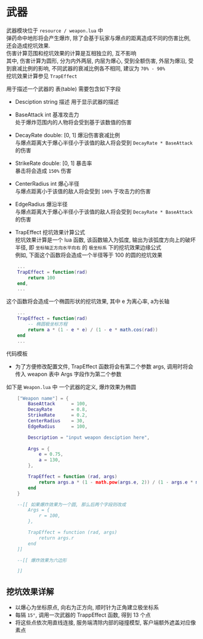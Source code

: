 # 武器
武器模块位于 `resource / weapon.lua` 中  
弹药命中地形将会产生爆炸, 除了会基于玩家与爆点的距离造成不同的伤害比例, 还会造成挖坑效果.  
伤害计算范围和挖坑效果的计算是互相独立的, 互不影响  
其中, 伤害计算为圆形, 分为内外两层, 内层为爆心, 受到全额伤害, 外层为爆沿, 受到衰减比例的影响, 不同武器的衰减比例各不相同, 建议为 `70% - 90%`   
挖坑效果计算参见 `TrapEffect`  

用于描述一个武器的 表(table) 需要包含如下字段
- Desciption string 描述
用于显示武器的描述

- BaseAttack int 基准攻击力     
处于爆炸范围内的人物将会受到基于该数值的伤害 

- DecayRate double: [0, 1] 爆沿伤害衰减比例    
与爆点距离大于爆心半径小于该值的敌人将会受到 `DecayRate * BaseAttack` 的伤害

- StrikeRate double: [0, 1] 暴击率  
暴击将会造成 `150%` 伤害

- CenterRadius int 爆心半径   
与爆点距离小于该值的敌人将会受到 `100%` 于攻击力的伤害

- EdgeRadius 爆沿半径  
与爆点距离大于爆心半径小于该值的敌人将会受到 `DecayRate * BaseAttack` 的伤害

- TrapEffect 挖坑效果计算公式  
挖坑效果计算是一个 lua 函数, 该函数输入为弧度, 输出为该弧度方向上的破坏半径, 即 `坐标轴正方向水平向右` 的 `极坐标系` 下的挖坑效果边缘公式  
例如, 下面这个函数将会造成一个半径等于 100 的圆的挖坑效果  
~~~ lua
    ...
    TrapEffect = function(rad) 
        return 100
    end,
    ...
~~~   

这个函数将会造成一个椭圆形状的挖坑效果, 其中 e 为离心率, a为长轴  
~~~ lua
    ...
    TrapEffect = function(rad)
        -- 椭圆极坐标方程 
        return a * (1 - e * e) / (1 - e * math.cos(rad)) 
    end
    ...
~~~ 

代码模板
- 为了方便修改配置文件, TrapEffect 函数将会有第二个参数 args, 调用时将会传入 weapon 表中 Args 字段作为第二个参数   

如下是 `Weapon.lua` 中 一个武器的定义, 爆炸效果为椭圆
~~~ lua
    ["Weapon name"] = {
        BaseAttack      = 100,
        DecayRate       = 0.8,
        StrikeRate      = 0.2,
        CenterRadius    = 30,
        EdgeRadius      = 100,

        Description = "input weapon desciption here",
        
        Args = {
            e = 0.75,
            a = 130,
        },

        TrapEffect = function (rad, args)
            return args.a * (1 - math.pow(args.e, 2)) / (1 - args.e * math.cos(rad))
        end
    }

    --[[ 如果爆炸效果为一个圆, 那么后两个字段则改成
        Args = {
            r = 100,
        },

        TrapEffect = function (rad, args) 
            return args.r
        end
    ]]

    --[[ 爆炸效果为六边形

    ]] 
~~~

## 挖坑效果详解  
- 以爆心为坐标原点, 向右为正方向, 顺时针为正角建立极坐标系   
- 每隔 `15°`, 调用一次武器的 TrappEffect 函数, 得到 13 个点  
- 将这些点依次用直线连接, 服务端清除内部的碰撞模型, 客户端额外遮盖对应像素点
